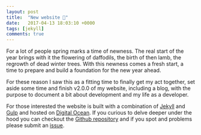 ```yaml
---
layout: post
title:  "New website 🎉"
date:   2017-04-13 18:03:10 +0000
tags: [jekyll]
comments: true
---
```

For a lot of people spring marks a time of newness. The real start of the year
brings with it the flowering of daffodils, the birth of then lamb, the regrowth
of dead winter trees. With this newness comes a fresh start, a time to prepare 
and build a foundation for the new year ahead.

For these reason I saw this as a fitting time to finally get my act together, 
set aside some time and finish v2.0.0 of my website, including a blog, with the
purpose to document a bit about development and my life as a developer.

For those interested the website is built with a combination of
[Jekyll][jekyll-website] and [Gulp][gulp-website] and hosted on
[Digital Ocean][digital-ocean-referal]. If you curious to delve deeper under the
hood you can checkout the [Github repository][github-repo] and if you spot and 
problems please submit an [issue][github-repo-issues].

[jekyll-website]: http://jekyllrb.com/
[gulp-website]: http://gulpjs.com/
[digital-ocean-referal]: https://m.do.co/c/222ccd93606b
[github-repo]: https://github.com/neutraltone/tonyphipps.co.uk
[github-repo-issues]: https://github.com/neutraltone/tonyphipps.co.uk/issues